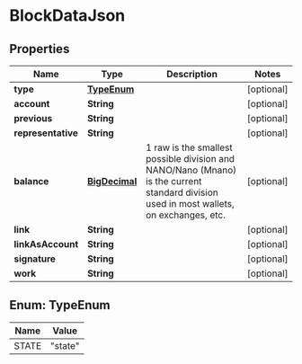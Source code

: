 

# BlockDataJson

## Properties

Name | Type | Description | Notes
------------ | ------------- | ------------- | -------------
**type** | [**TypeEnum**](#TypeEnum) |  |  [optional]
**account** | **String** |  |  [optional]
**previous** | **String** |  |  [optional]
**representative** | **String** |  |  [optional]
**balance** | [**BigDecimal**](BigDecimal.md) | 1 raw is the smallest possible division and NANO/Nano (Mnano) is the current standard division used in most wallets, on exchanges, etc. |  [optional]
**link** | **String** |  |  [optional]
**linkAsAccount** | **String** |  |  [optional]
**signature** | **String** |  |  [optional]
**work** | **String** |  |  [optional]



## Enum: TypeEnum

Name | Value
---- | -----
STATE | &quot;state&quot;



